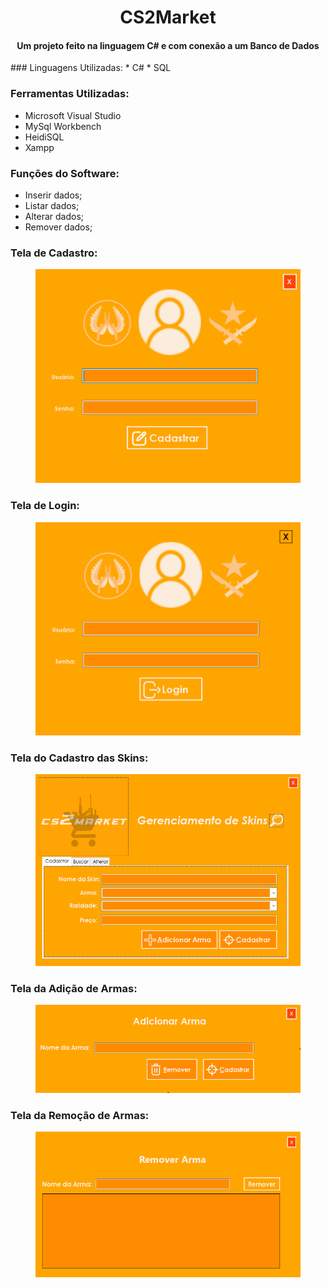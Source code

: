 <h1 align="center">CS2Market</h1>
<h4 align='center'>Um projeto feito na linguagem C# e com conexão a um Banco de Dados</h2>
### Linguagens Utilizadas:
* C#
* SQL

### Ferramentas Utilizadas:
* Microsoft Visual Studio
* MySql Workbench
* HeidiSQL
* Xampp

### Funções do Software:
* Inserir dados;
* Listar dados;
* Alterar dados;
* Remover dados;

### Tela de Cadastro:

<figure>
  <img src="https://github.com/ArielceJunior/Project-CS2Market/blob/master/CS2Market/SistemaCadastro/imagem_2023-12-11_235427164.png" alt="Cadastro">
</figure>

### Tela de Login:

<figure>
  <img src="https://github.com/ArielceJunior/Project-CS2Market/blob/master/CS2Market/SistemaCadastro/imagem_2023-12-11_233946413.png" alt="Login">
</figure>

### Tela do Cadastro das Skins:

<figure>
  <img src="https://github.com/ArielceJunior/Project-CS2Market/blob/master/CS2Market/SistemaCadastro/imagem_2023-12-12_000356162.png" alt="Skins">
</figure>

### Tela da Adição de Armas:

<figure>
  <img src="https://github.com/ArielceJunior/Project-CS2Market/blob/master/CS2Market/SistemaCadastro/imagem_2023-12-12_000632152.png" alt="+Armas">
</figure>

### Tela da Remoção de Armas:

<figure>
  <img src="https://github.com/ArielceJunior/Project-CS2Market/blob/master/CS2Market/SistemaCadastro/imagem_2023-12-12_000819043.png" alt="-Armas">
</figure>

